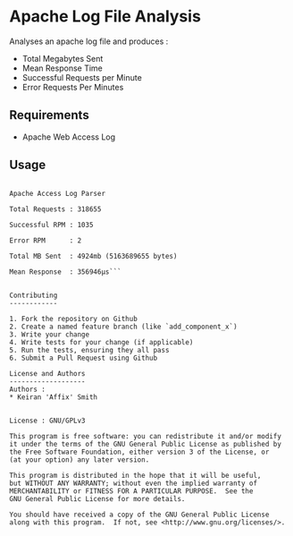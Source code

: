 Apache Log File Analysis
===============
Analyses an apache log file and produces :
* Total Megabytes Sent
* Mean Response Time
* Successful Requests per Minute
* Error Requests Per Minutes

Requirements
------------
 - Apache Web Access Log

Usage
-----
```[user@computer ~]# ./parse.rb access.log

Apache Access Log Parser

Total Requests : 318655

Successful RPM : 1035

Error RPM      : 2

Total MB Sent  : 4924mb (5163689655 bytes)

Mean Response  : 356946µs```


Contributing
------------

1. Fork the repository on Github
2. Create a named feature branch (like `add_component_x`)
3. Write your change
4. Write tests for your change (if applicable)
5. Run the tests, ensuring they all pass
6. Submit a Pull Request using Github

License and Authors
-------------------
Authors :
* Keiran 'Affix' Smith


License : GNU/GPLv3

This program is free software: you can redistribute it and/or modify
it under the terms of the GNU General Public License as published by
the Free Software Foundation, either version 3 of the License, or
(at your option) any later version.

This program is distributed in the hope that it will be useful,
but WITHOUT ANY WARRANTY; without even the implied warranty of
MERCHANTABILITY or FITNESS FOR A PARTICULAR PURPOSE.  See the
GNU General Public License for more details.

You should have received a copy of the GNU General Public License
along with this program.  If not, see <http://www.gnu.org/licenses/>.
